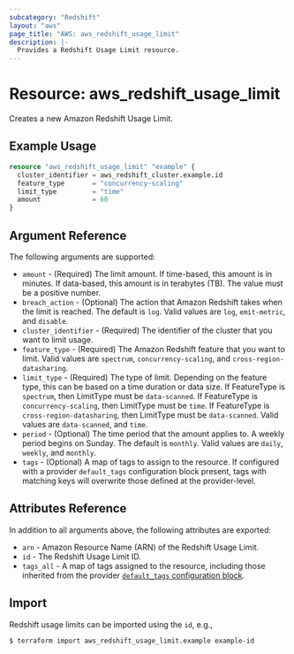 ```yaml
---
subcategory: "Redshift"
layout: "aws"
page_title: "AWS: aws_redshift_usage_limit"
description: |-
  Provides a Redshift Usage Limit resource.
---
```


# Resource: aws_redshift_usage_limit

Creates a new Amazon Redshift Usage Limit.

## Example Usage

```terraform
resource "aws_redshift_usage_limit" "example" {
  cluster_identifier = aws_redshift_cluster.example.id
  feature_type       = "concurrency-scaling"
  limit_type         = "time"
  amount             = 60
}
```

## Argument Reference

The following arguments are supported:

* `amount` - (Required) The limit amount. If time-based, this amount is in minutes. If data-based, this amount is in terabytes (TB). The value must be a positive number.
* `breach_action` - (Optional) The action that Amazon Redshift takes when the limit is reached. The default is `log`. Valid values are `log`, `emit-metric`, and `disable`.
* `cluster_identifier` - (Required) The identifier of the cluster that you want to limit usage.
* `feature_type` - (Required) The Amazon Redshift feature that you want to limit. Valid values are `spectrum`, `concurrency-scaling`, and `cross-region-datasharing`.
* `limit_type` - (Required) The type of limit. Depending on the feature type, this can be based on a time duration or data size. If FeatureType is `spectrum`, then LimitType must be `data-scanned`. If FeatureType is `concurrency-scaling`, then LimitType must be `time`. If FeatureType is `cross-region-datasharing`, then LimitType must be `data-scanned`. Valid values are `data-scanned`, and `time`.
* `period` - (Optional) The time period that the amount applies to. A weekly period begins on Sunday. The default is `monthly`. Valid values are `daily`, `weekly`, and `monthly`.
* `tags` - (Optional) A map of tags to assign to the resource. If configured with a provider `default_tags` configuration block present, tags with matching keys will overwrite those defined at the provider-level.

## Attributes Reference

In addition to all arguments above, the following attributes are exported:

* `arn` - Amazon Resource Name (ARN) of the Redshift Usage Limit.
* `id` - The Redshift Usage Limit ID.
* `tags_all` - A map of tags assigned to the resource, including those inherited from the provider [`default_tags` configuration block](https://registry.terraform.io/providers/hashicorp/aws/latest/docs#default_tags-configuration-block).

## Import

Redshift usage limits can be imported using the `id`, e.g.,

```
$ terraform import aws_redshift_usage_limit.example example-id
```
